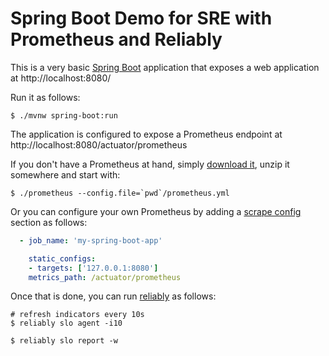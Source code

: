 # Spring Boot Demo for SRE with Prometheus and Reliably

This is a very basic [Spring Boot](https://spring.io/projects/spring-boot)
application that exposes a web application at http://localhost:8080/

Run it as follows:

```
$ ./mvnw spring-boot:run
```

The application is configured to expose a Prometheus endpoint at
http://localhost:8080/actuator/prometheus

If you don't have a Prometheus at hand, simply
[download it](https://prometheus.io/download/#prometheus), unzip it somewhere
and start with:

```
$ ./prometheus --config.file=`pwd`/prometheus.yml
```

Or you can configure your own Prometheus by adding a
[scrape config](https://prometheus.io/docs/prometheus/latest/configuration/configuration/#scrape_config)
section as follows:

```yaml
  - job_name: 'my-spring-boot-app'

    static_configs:
    - targets: ['127.0.0.1:8080']
    metrics_path: /actuator/prometheus
```

Once that is done, you can run
[reliably](https://reliably.com/docs/getting-started/) as follows:

```
# refresh indicators every 10s
$ reliably slo agent -i10
```

```
$ reliably slo report -w
```
